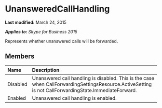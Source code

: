 
# UnansweredCallHandling 

 **Last modified:** March 24, 2015

 _**Applies to:** Skype for Business 2015_

Represents whether unanswered calls will be forwarded.


## Members





|**Name**|**Description**|
|:-----|:-----|
|Disabled|Unanswered call handling is disabled. This is the case when CallForwardingSettingsResource.ActiveSetting is not CallForwardingState.ImmediateForward.|
|Enabled|Unanswered call handling is enabled.|
